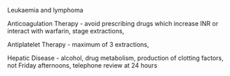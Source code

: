Leukaemia and lymphoma

Anticoagulation Therapy - avoid prescribing drugs which increase INR or interact with warfarin, stage extractions,

Antiplatelet Therapy - maximum of 3 extractions, 

Hepatic Disease - alcohol, drug metabolism, production of clotting factors, not Friday afternoons, telephone review at 24 hours

